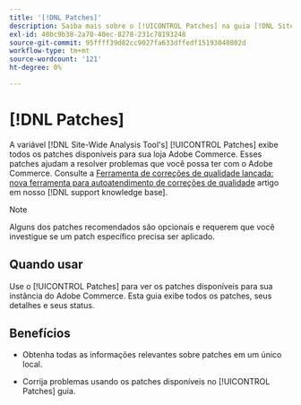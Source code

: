 ```yaml
---
title: '[!DNL Patches]'
description: Saiba mais sobre o [!UICONTROL Patches] na guia [!DNL Site-Wide Analysis Tool], quando usá-lo e seus benefícios.
exl-id: 40bc9b38-2a70-40ec-8278-231c78193248
source-git-commit: 95ffff39d82cc9027fa633dffedf15193040802d
workflow-type: tm+mt
source-wordcount: '121'
ht-degree: 0%

---
```


# [!DNL Patches]

A variável [!DNL Site-Wide Analysis Tool's] [!UICONTROL Patches] exibe todos os patches disponíveis para sua loja Adobe Commerce. Esses patches ajudam a resolver problemas que você possa ter com o Adobe Commerce. Consulte a [Ferramenta de correções de qualidade lançada: nova ferramenta para autoatendimento de correções de qualidade](https://support.magento.com/hc/en-us/articles/360047139492) artigo em nosso [!DNL support knowledge base].

>[!NOTE]
>
>Alguns dos patches recomendados são opcionais e requerem que você investigue se um patch específico precisa ser aplicado.

## Quando usar

Use o [!UICONTROL Patches] para ver os patches disponíveis para sua instância do Adobe Commerce. Esta guia exibe todos os patches, seus detalhes e seus status.

## Benefícios

* Obtenha todas as informações relevantes sobre patches em um único local.

* Corrija problemas usando os patches disponíveis no [!UICONTROL Patches] guia.

